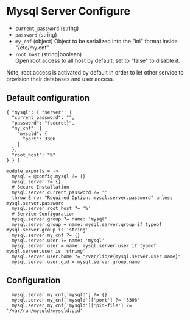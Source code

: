 
# Mysql Server Configure

*   `current_password` (string)
*   `password` (string)
*   `my_cnf` (object)
    Object to be serialized into the "ini" format inside "/etc/my.cnf"
*   `root_host` (string|boolean)   
    Open root access to all host by default, set to "false" to disable it.

Note, root access is activated by default in order to let other service to 
provision their databases and user access.

## Default configuration

```
{ "mysql": { "server": {
  "current_password": "",
  "password": "{secret}",
  "my_cnf": {
    "mysqld": {
      "port": 3306
    }
  },
  "root_host": "%"
} } }
```

    module.exports = ->
      mysql = @config.mysql ?= {}
      mysql.server ?= {}
      # Secure Installation
      mysql.server.current_password ?= ''
      throw Error "Required Option: mysql.server.password" unless mysql.server.password
      mysql.server.root_host ?= '%'
      # Service Configuration
      mysql.server.group ?= name: 'mysql'
      mysql.server.group = name: mysql.server.group if typeof mysql.server.group is 'string'
      mysql.server.my_cnf ?= {}
      mysql.server.user ?= name: 'mysql'
      mysql.server.user = name: mysql.server.user if typeof mysql.server.user is 'string'
      mysql.server.user.home ?= "/var/lib/#{mysql.server.user.name}"
      mysql.server.user.gid = mysql.server.group.name

## Configuration

      mysql.server.my_cnf['mysqld'] ?= {}
      mysql.server.my_cnf['mysqld']['port'] ?= '3306'
      mysql.server.my_cnf['mysqld']['pid-file'] ?= '/var/run/mysqld/mysqld.pid'
